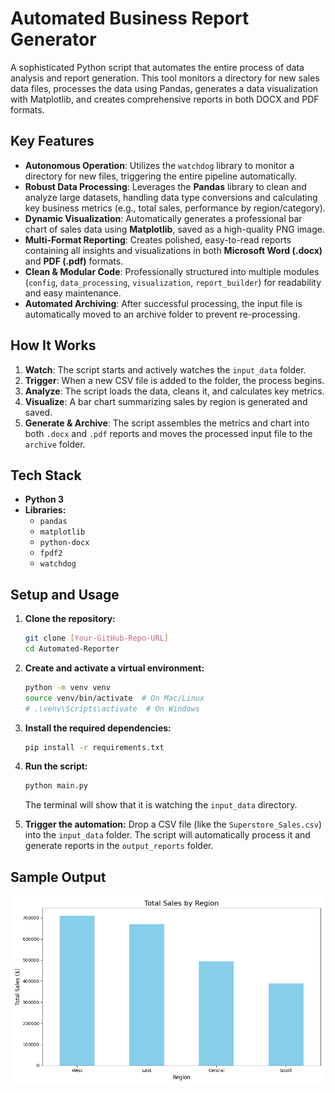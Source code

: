 # Automated Business Report Generator

A sophisticated Python script that automates the entire process of data analysis and report generation. This tool monitors a directory for new sales data files, processes the data using Pandas, generates a data visualization with Matplotlib, and creates comprehensive reports in both DOCX and PDF formats.

## Key Features

-   **Autonomous Operation**: Utilizes the `watchdog` library to monitor a directory for new files, triggering the entire pipeline automatically.
-   **Robust Data Processing**: Leverages the **Pandas** library to clean and analyze large datasets, handling data type conversions and calculating key business metrics (e.g., total sales, performance by region/category).
-   **Dynamic Visualization**: Automatically generates a professional bar chart of sales data using **Matplotlib**, saved as a high-quality PNG image.
-   **Multi-Format Reporting**: Creates polished, easy-to-read reports containing all insights and visualizations in both **Microsoft Word (.docx)** and **PDF (.pdf)** formats.
-   **Clean & Modular Code**: Professionally structured into multiple modules (`config`, `data_processing`, `visualization`, `report_builder`) for readability and easy maintenance.
-   **Automated Archiving**: After successful processing, the input file is automatically moved to an archive folder to prevent re-processing.

## How It Works

1.  **Watch**: The script starts and actively watches the `input_data` folder.
2.  **Trigger**: When a new CSV file is added to the folder, the process begins.
3.  **Analyze**: The script loads the data, cleans it, and calculates key metrics.
4.  **Visualize**: A bar chart summarizing sales by region is generated and saved.
5.  **Generate & Archive**: The script assembles the metrics and chart into both `.docx` and `.pdf` reports and moves the processed input file to the `archive` folder.

## Tech Stack

-   **Python 3**
-   **Libraries:**
    -   `pandas`
    -   `matplotlib`
    -   `python-docx`
    -   `fpdf2`
    -   `watchdog`

## Setup and Usage

1.  **Clone the repository:**
    ```bash
    git clone [Your-GitHub-Repo-URL]
    cd Automated-Reporter
    ```

2.  **Create and activate a virtual environment:**
    ```bash
    python -m venv venv
    source venv/bin/activate  # On Mac/Linux
    # .\venv\Scripts\activate  # On Windows
    ```

3.  **Install the required dependencies:**
    ```bash
    pip install -r requirements.txt
    ```

4.  **Run the script:**
    ```bash
    python main.py
    ```
    The terminal will show that it is watching the `input_data` directory.

5.  **Trigger the automation:**
    Drop a CSV file (like the `Superstore_Sales.csv`) into the `input_data` folder. The script will automatically process it and generate reports in the `output_reports` folder.

## Sample Output

![Sales by Region Chart](./output_reports/sales_by_region.png)
